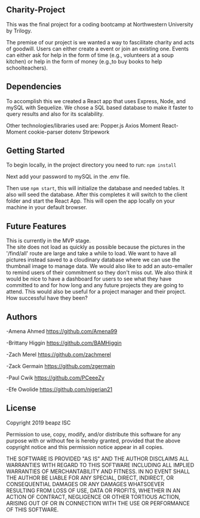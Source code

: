 ## Charity-Project ##

This was the final project for a coding bootcamp at Northwestern University by Trilogy.

The premise of our project is we wanted a way to fascilitate charity and acts of goodwill.  Users can either create a event or join an existing one.  Events can either ask for help in the form of time (e.g., volunteers at a soup kitchen) or help in the form of money (e.g.,to buy books to help schoolteachers).


## Dependencies ##

To accomplish this we created a React app that uses Express, Node, and mySQL with Sequelize.  We chose a SQL based database to make it faster to query results and also for its scalability.

Other technologies/libraries used are:
  Popper.js
  Axios
  Moment
  React-Moment
  cookie-parser
  dotenv
  Stripework
  
## Getting Started ##

To begin locally, in the project directory you need to run:
`npm install`

Next add your password to mySQL in the .env file.

Then use `npm start`, this will initialize the database and needed tables.  It also will seed the database.  After this completes it will switch to the client folder and start the React App.  This will open the app locally on your machine in your default browser.

## Future Features ##

This is currently in the MVP stage.  
The site does not load as quickly as possible because the pictures in the '/find/all' route are large and take a while to load.  We want to have all pictures instead saved to a cloudinary database where we can use the thumbnail image to manage data.
We would also like to add an auto-emailer to remind users of their commitment so they don't miss out.
We also think it would be nice to have a dashboard for users to see what they have committed to and for how long and any future projects they are going to attend.
This would also be useful for a project manager and their project.  How successful have they been?

## Authors ##

-Amena Ahmed 
https://github.com/Amena99

-Brittany Higgin 
https://github.com/BAMHiggin

-Zach Merel 
https://github.com/zachmerel

-Zack Germain
https://github.com/zgermain

-Paul Cwik 
https://github.com/PCeeeZy

-Efe Owolide 
https://github.com/nigerian21

## License ##

Copyright 2019 beapz ISC

Permission to use, copy, modify, and/or distribute this software for any purpose with or without fee is hereby granted, provided that the above copyright notice and this permission notice appear in all copies.

THE SOFTWARE IS PROVIDED "AS IS" AND THE AUTHOR DISCLAIMS ALL WARRANTIES WITH REGARD TO THIS SOFTWARE INCLUDING ALL IMPLIED WARRANTIES OF MERCHANTABILITY AND FITNESS. IN NO EVENT SHALL THE AUTHOR BE LIABLE FOR ANY SPECIAL, DIRECT, INDIRECT, OR CONSEQUENTIAL DAMAGES OR ANY DAMAGES WHATSOEVER RESULTING FROM LOSS OF USE, DATA OR PROFITS, WHETHER IN AN ACTION OF CONTRACT, NEGLIGENCE OR OTHER TORTIOUS ACTION, ARISING OUT OF OR IN CONNECTION WITH THE USE OR PERFORMANCE OF THIS SOFTWARE.
